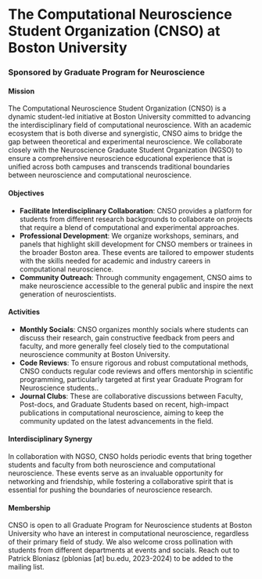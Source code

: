 # The Computational Neuroscience Student Organization (CNSO) at Boston University
### Sponsored by Graduate Program for Neuroscience


#### Mission

The Computational Neuroscience Student Organization (CNSO) is a dynamic student-led initiative at Boston University committed to advancing the interdisciplinary field of computational neuroscience. With an academic ecosystem that is both diverse and synergistic, CNSO aims to bridge the gap between theoretical and experimental neuroscience. We collaborate closely with the Neuroscience Graduate Student Organization (NGSO) to ensure a comprehensive neuroscience educational experience that is unified across both campuses and transcends traditional boundaries between neuroscience and computational neuroscience.

#### Objectives

- **Facilitate Interdisciplinary Collaboration**: CNSO provides a platform for students from different research backgrounds to collaborate on projects that require a blend of computational and experimental approaches. 
- **Professional Development**: We organize workshops, seminars, and panels that highlight skill development for CNSO members or trainees in the broader Boston area. These events are tailored to empower students with the skills needed for academic and industry careers in computational neuroscience.
- **Community Outreach**: Through community engagement, CNSO aims to make neuroscience accessible to the general public and inspire the next generation of neuroscientists.

#### Activities

- **Monthly Socials**: CNSO organizes monthly socials where students can discuss their research, gain constructive feedback from peers and faculty, and more generally feel closely tied to the computational neuroscience community at Boston University.
- **Code Reviews**: To ensure rigorous and robust computational methods, CNSO conducts regular code reviews and offers mentorship in scientific programming, particularly targeted at first year Graduate Program for Neuroscience students..
- **Journal Clubs**: These are collaborative discussions between Faculty, Post-docs, and Graduate Students based on recent, high-impact publications in computational neuroscience, aiming to keep the community updated on the latest advancements in the field.
  
#### Interdisciplinary Synergy

In collaboration with NGSO, CNSO holds periodic events that bring together students and faculty from both neuroscience and computational neuroscience. These events serve as an invaluable opportunity for networking and friendship, while fostering a collaborative spirit that is essential for pushing the boundaries of neuroscience research.

#### Membership

CNSO is open to all Graduate Program for Neuroscience students at Boston University who have an interest in computational neuroscience, regardless of their primary field of study. We also welcome cross pollination with students from different departments at events and socials. Reach out to Patrick Bloniasz (pblonias [at] bu.edu, 2023-2024) to be added to the mailing list.


